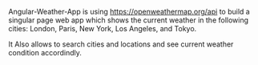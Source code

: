 Angular-Weather-App
is using https://openweathermap.org/api to  build a singular page web app which shows the current weather in the following cities: London, Paris, New York, Los Angeles, and Tokyo.

It Also allows to search cities and locations and see current weather condition accordindly. 

